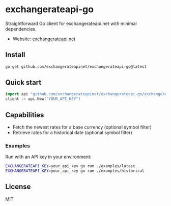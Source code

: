 # exchangerateapi-go

Straightforward Go client for exchangerateapi.net with minimal dependencies.

- Website: [exchangerateapi.net](https://exchangerateapi.net)

## Install

```bash
go get github.com/exchangerateapinet/exchangerateapi-go@latest
```

## Quick start

```go
import api "github.com/exchangerateapinet/exchangerateapi-go/exchangerateapi"
client := api.New("YOUR_API_KEY")
```

## Capabilities

- Fetch the newest rates for a base currency (optional symbol filter)
- Retrieve rates for a historical date (optional symbol filter)

### Examples

Run with an API key in your environment:

```bash
EXCHANGERATEAPI_KEY=your_api_key go run ./examples/latest
EXCHANGERATEAPI_KEY=your_api_key go run ./examples/historical
```

## License

MIT
